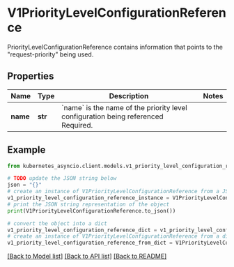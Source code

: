 # V1PriorityLevelConfigurationReference

PriorityLevelConfigurationReference contains information that points to the \"request-priority\" being used.

## Properties

Name | Type | Description | Notes
------------ | ------------- | ------------- | -------------
**name** | **str** | &#x60;name&#x60; is the name of the priority level configuration being referenced Required. | 

## Example

```python
from kubernetes_asyncio.client.models.v1_priority_level_configuration_reference import V1PriorityLevelConfigurationReference

# TODO update the JSON string below
json = "{}"
# create an instance of V1PriorityLevelConfigurationReference from a JSON string
v1_priority_level_configuration_reference_instance = V1PriorityLevelConfigurationReference.from_json(json)
# print the JSON string representation of the object
print(V1PriorityLevelConfigurationReference.to_json())

# convert the object into a dict
v1_priority_level_configuration_reference_dict = v1_priority_level_configuration_reference_instance.to_dict()
# create an instance of V1PriorityLevelConfigurationReference from a dict
v1_priority_level_configuration_reference_from_dict = V1PriorityLevelConfigurationReference.from_dict(v1_priority_level_configuration_reference_dict)
```
[[Back to Model list]](../README.md#documentation-for-models) [[Back to API list]](../README.md#documentation-for-api-endpoints) [[Back to README]](../README.md)


